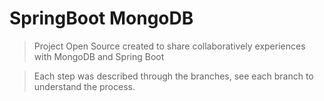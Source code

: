 # SpringBoot MongoDB 

> Project Open Source created to share collaboratively experiences with MongoDB and Spring Boot 

> Each step was described through the branches, see each branch to understand the process.

